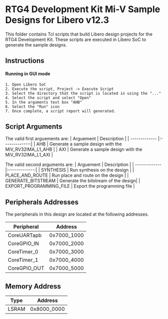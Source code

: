 # RTG4 Development Kit Mi-V Sample Designs for Libero v12.3
This folder contains Tcl scripts that build Libero design projects for the RTG4 Development Kit. These scripts are executed in Libero SoC to generate the sample designs.

## <a name="quick"></a> Instructions

  
#### Running in GUI mode
    1. Open Libero SoC
    2. Execute the script, Project -> Execute Script
    3. Select the directory that the script is located in using the "..."
    4. Select the script and select "Open"
    5. In the arguments text box "AHB"
    6. Select the "Run" icon
    7. Once complete, a script report will generated.


## <a name="Script arguments"></a> Script Arguments

The valid first arguements are: 
| Arguement    |  Description   |
| ------------- |:-------------:|
| AHB      | Generate a sample design with the MiV_RV32IMA_L1_AHB |
| AXI      | Generate a sample design with the MiV_RV32IMA_L1_AXI |

The valid second arguments are:
| Arguement    |  Description   |
| ------------- |:-------------:|
| SYNTHESIS | Run synthesis on the design  |
| PLACE_AND_ROUTE | Run place and route on the design  |
| GENERATE_BITSTREAM | Generate the bitstream of the design|
| EXPORT_PROGRAMMING_FILE | Export the programming file |

## Peripherals Addresses
The peripherals in this design are located at the following addresses.

| Peripheral    | Address   |
| ------------- |:-------------:|
| CoreUARTapb   | 0x7000_1000   |
| CoreGPIO_IN   | 0x7000_2000   |
| CoreTimer_0   | 0x7000_3000   |
| CoreTimer_1   | 0x7000_4000   |
| CoreGPIO_OUT  | 0x7000_5000   |

## Memory Address
| Type | Address|
| ------------- |:-------------:|
| LSRAM| 0x8000_0000|
